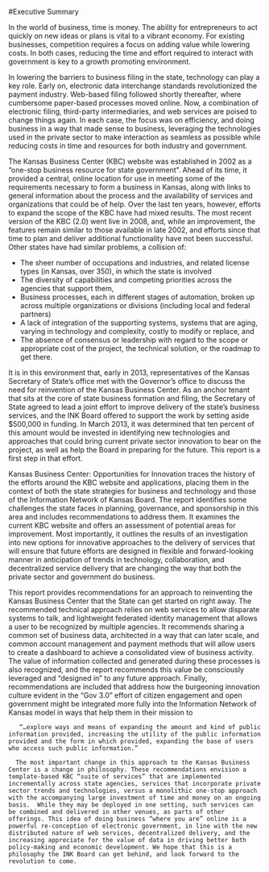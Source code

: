 #Executive Summary

In the world of business, time is money. The ability for entrepreneurs to act quickly on new ideas or plans is vital to a vibrant economy. For existing businesses, competition requires a focus on adding value while lowering costs. In both cases, reducing the time and effort required to interact with government is key to a growth promoting environment.

In lowering the barriers to business filing in the state, technology can play a key role.  Early on, electronic data interchange standards revolutionized the payment industry. Web-based filing followed shortly thereafter, where cumbersome paper-based processes moved online.  Now, a combination of electronic filing, third-party intermediaries, and web services are poised to change things again. In each case, the focus was on efficiency, and doing business in a way that made sense to business, leveraging the technologies used in the private sector to make interaction as seamless as possible while reducing costs in time and resources for both industry and government.

The Kansas Business Center (KBC) website was established in 2002 as a “one-stop business resource for state government”.  Ahead of its time, it provided a central, online location for use in meeting some of the requirements necessary to form a business in Kansas, along with links to general information about the process and the availability of services and organizations that could be of help.  Over the last ten years, however, efforts to expand the scope of the KBC have had mixed results.  The most recent version of the KBC (2.0) went live in 2008, and, while an improvement, the features remain similar to those available in late 2002, and efforts since that time to plan and deliver additional functionality have not been successful.  Other states have had similar problems, a collision of:

* The sheer number of occupations and industries, and related license types (in Kansas, over 350), in which the state is involved 
* The diversity of capabilities and competing priorities across the agencies that support them,
* Business processes, each in different stages of automation, broken up across multiple organizations or divisions (including local and federal partners)
* A lack of integration of the supporting systems, systems that are aging, varying in technology and complexity, costly to modify or replace, and
* The absence of consensus or leadership with regard to the scope or appropriate cost of the project, the technical solution, or the roadmap to get there.

It is in this environment that, early in 2013, representatives of the Kansas Secretary of State’s office met with the Governor’s office to discuss the need for reinvention of the Kansas Business Center.  As an anchor tenant that sits at the core of state business formation and filing, the Secretary of State agreed to lead a joint effort to improve delivery of the state’s business services, and the INK Board offered to support the work by setting aside $500,000 in funding. In March 2013, it was determined that ten percent of this amount would be invested in identifying new technologies and approaches that could bring current private sector innovation to bear on the project, as well as help the Board in preparing for the future. This report is a first step in that effort.

Kansas Business Center: Opportunities for Innovation traces the history of the efforts around the KBC website and applications, placing them in the context of both the state strategies for business and technology and those of the Information Network of Kansas Board. The report identifies some challenges the state faces in planning, governance, and sponsorship in this area and includes recommendations to address them. It examines the current KBC website and offers an assessment of potential areas for improvement. Most importantly, it outlines the results of an investigation into new options for innovative approaches to the delivery of services that will ensure that future efforts are designed in flexible and forward-looking manner in anticipation of trends in technology, collaboration, and decentralized service delivery that are changing the way that both the private sector and government do business.
      
This report provides recommendations for an approach to reinventing the Kansas Business Center that the State can get started on right away. The recommended technical approach relies on web services to allow disparate systems to talk, and lightweight federated identity management that allows a user to be recognized by multiple agencies. It recommends sharing a common set of business data, architected in a way that can later scale, and common account management and payment methods that will allow users to create a dashboard to achieve a consolidated view of business activity.  The value of information collected and generated during these processes is also recognized, and the report recommends this value be consciously leveraged and “designed in” to any future approach.  Finally, recommendations are included that address how the burgeoning innovation culture evident in the “Gov 3.0” effort of citizen engagement and open government might be integrated more fully into the Information Network of Kansas model in ways that help them in their mission to
      
       “…explore ways and means of expanding the amount and kind of public information provided, increasing the utility of the public information provided and the form in which provided, expanding the base of users who access such public information.”
      
      The most important change in this approach to the Kansas Business Center is a change in philosophy. These recommendations envision a template-based KBC “suite of services” that are implemented incrementally across state agencies, services that incorporate private sector trends and technologies, versus a monolithic one-stop approach with the accompanying large investment of time and money on an ongoing basis.  While they may be deployed in one setting, such services can be combined and delivered in other venues, as parts of other offerings. This idea of doing business “where you are” online is a powerful re-conception of electronic government, in line with the new distributed nature of web services, decentralized delivery, and the increasing appreciate for the value of data in driving better both policy-making and economic development. We hope that this is a philosophy the INK Board can get behind, and look forward to the revolution to come.

